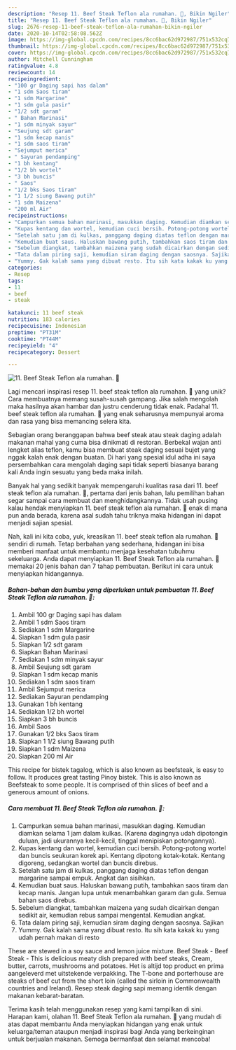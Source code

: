 ```yaml
---
description: "Resep 11. Beef Steak Teflon ala rumahan. 🐄, Bikin Ngiler"
title: "Resep 11. Beef Steak Teflon ala rumahan. 🐄, Bikin Ngiler"
slug: 2676-resep-11-beef-steak-teflon-ala-rumahan-bikin-ngiler
date: 2020-10-14T02:58:08.562Z
image: https://img-global.cpcdn.com/recipes/8cc6bac62d972987/751x532cq70/11-beef-steak-teflon-ala-rumahan-🐄-foto-resep-utama.jpg
thumbnail: https://img-global.cpcdn.com/recipes/8cc6bac62d972987/751x532cq70/11-beef-steak-teflon-ala-rumahan-🐄-foto-resep-utama.jpg
cover: https://img-global.cpcdn.com/recipes/8cc6bac62d972987/751x532cq70/11-beef-steak-teflon-ala-rumahan-🐄-foto-resep-utama.jpg
author: Mitchell Cunningham
ratingvalue: 4.8
reviewcount: 14
recipeingredient:
- "100 gr Daging sapi has dalam"
- "1 sdm Saos tiram"
- "1 sdm Margarine"
- "1 sdm gula pasir"
- "1/2 sdt garam"
- " Bahan Marinasi"
- "1 sdm minyak sayur"
- "Seujung sdt garam"
- "1 sdm kecap manis"
- "1 sdm saos tiram"
- "Sejumput merica"
- " Sayuran pendamping"
- "1 bh kentang"
- "1/2 bh wortel"
- "3 bh buncis"
- " Saos"
- "1/2 bks Saos tiram"
- "1 1/2 siung Bawang putih"
- "1 sdm Maizena"
- "200 ml Air"
recipeinstructions:
- "Campurkan semua bahan marinasi, masukkan daging. Kemudian diamkan selama 1 jam dalam kulkas. (Karena dagingnya udah dipotongin duluan, jadi ukurannya kecil-kecil, tinggal menipiskan potongannya)."
- "Kupas kentang dan wortel, kemudian cuci bersih. Potong-potong wortel dan buncis seukuran korek api. Kentang dipotong kotak-kotak. Kentang digoreng, sedangkan wortel dan buncis direbus."
- "Setelah satu jam di kulkas, panggang daging diatas teflon dengan margarine sampai empuk. Angkat dan sisihkan."
- "Kemudian buat saus. Haluskan bawang putih, tambahkan saos tiram dan kecap manis. Jangan lupa untuk menambahkan garam dan gula. Semua bahan saos direbus."
- "Sebelum diangkat, tambahkan maizena yang sudah dicairkan dengan sedikit air, kemudian rebus sampai mengental. Kemudian angkat."
- "Tata dalam piring saji, kemudian siram daging dengan saosnya. Sajikan"
- "Yummy. Gak kalah sama yang dibuat resto. Itu sih kata kakak ku yang udah pernah makan di resto"
categories:
- Resep
tags:
- 11
- beef
- steak

katakunci: 11 beef steak 
nutrition: 183 calories
recipecuisine: Indonesian
preptime: "PT31M"
cooktime: "PT44M"
recipeyield: "4"
recipecategory: Dessert

---
```



![11. Beef Steak Teflon ala rumahan. 🐄](https://img-global.cpcdn.com/recipes/8cc6bac62d972987/751x532cq70/11-beef-steak-teflon-ala-rumahan-🐄-foto-resep-utama.jpg)

Lagi mencari inspirasi resep 11. beef steak teflon ala rumahan. 🐄 yang unik? Cara membuatnya memang susah-susah gampang. Jika salah mengolah maka hasilnya akan hambar dan justru cenderung tidak enak. Padahal 11. beef steak teflon ala rumahan. 🐄 yang enak seharusnya mempunyai aroma dan rasa yang bisa memancing selera kita.

Sebagian orang beranggapan bahwa beef steak atau steak daging adalah makanan mahal yang cuma bisa dinikmati di restoran. Berbekal wajan anti lengket alias teflon, kamu bisa membuat steak daging sesuai bujet yang nggak kalah enak dengan buatan. Di hari yang spesial idul adha ini saya persembahkan cara mengolah daging sapi tidak seperti biasanya barang kali Anda ingin sesuatu yang beda maka inilah.

Banyak hal yang sedikit banyak mempengaruhi kualitas rasa dari 11. beef steak teflon ala rumahan. 🐄, pertama dari jenis bahan, lalu pemilihan bahan segar sampai cara membuat dan menghidangkannya. Tidak usah pusing kalau hendak menyiapkan 11. beef steak teflon ala rumahan. 🐄 enak di mana pun anda berada, karena asal sudah tahu triknya maka hidangan ini dapat menjadi sajian spesial.


Nah, kali ini kita coba, yuk, kreasikan 11. beef steak teflon ala rumahan. 🐄 sendiri di rumah. Tetap berbahan yang sederhana, hidangan ini bisa memberi manfaat untuk membantu menjaga kesehatan tubuhmu sekeluarga. Anda dapat menyiapkan 11. Beef Steak Teflon ala rumahan. 🐄 memakai 20 jenis bahan dan 7 tahap pembuatan. Berikut ini cara untuk menyiapkan hidangannya.

<!--inarticleads1-->

##### Bahan-bahan dan bumbu yang diperlukan untuk pembuatan 11. Beef Steak Teflon ala rumahan. 🐄:

1. Ambil 100 gr Daging sapi has dalam
1. Ambil 1 sdm Saos tiram
1. Sediakan 1 sdm Margarine
1. Siapkan 1 sdm gula pasir
1. Siapkan 1/2 sdt garam
1. Siapkan  Bahan Marinasi
1. Sediakan 1 sdm minyak sayur
1. Ambil Seujung sdt garam
1. Siapkan 1 sdm kecap manis
1. Sediakan 1 sdm saos tiram
1. Ambil Sejumput merica
1. Sediakan  Sayuran pendamping
1. Gunakan 1 bh kentang
1. Sediakan 1/2 bh wortel
1. Siapkan 3 bh buncis
1. Ambil  Saos
1. Gunakan 1/2 bks Saos tiram
1. Siapkan 1 1/2 siung Bawang putih
1. Siapkan 1 sdm Maizena
1. Siapkan 200 ml Air


This recipe for bistek tagalog, which is also known as beefsteak, is easy to follow. It produces great tasting Pinoy bistek. This is also known as Beefsteak to some people. It is comprised of thin slices of beef and a generous amount of onions. 

<!--inarticleads2-->

##### Cara membuat 11. Beef Steak Teflon ala rumahan. 🐄:

1. Campurkan semua bahan marinasi, masukkan daging. Kemudian diamkan selama 1 jam dalam kulkas. (Karena dagingnya udah dipotongin duluan, jadi ukurannya kecil-kecil, tinggal menipiskan potongannya).
1. Kupas kentang dan wortel, kemudian cuci bersih. Potong-potong wortel dan buncis seukuran korek api. Kentang dipotong kotak-kotak. Kentang digoreng, sedangkan wortel dan buncis direbus.
1. Setelah satu jam di kulkas, panggang daging diatas teflon dengan margarine sampai empuk. Angkat dan sisihkan.
1. Kemudian buat saus. Haluskan bawang putih, tambahkan saos tiram dan kecap manis. Jangan lupa untuk menambahkan garam dan gula. Semua bahan saos direbus.
1. Sebelum diangkat, tambahkan maizena yang sudah dicairkan dengan sedikit air, kemudian rebus sampai mengental. Kemudian angkat.
1. Tata dalam piring saji, kemudian siram daging dengan saosnya. Sajikan
1. Yummy. Gak kalah sama yang dibuat resto. Itu sih kata kakak ku yang udah pernah makan di resto


These are stewed in a soy sauce and lemon juice mixture. Beef Steak - Beef Steak - This is delicious meaty dish prepared with beef steaks, Cream, butter, carrots, mushrooms and potatoes. Het is altijd top product en prima aangeleverd met uitstekende verpakking. The T-bone and porterhouse are steaks of beef cut from the short loin (called the sirloin in Commonwealth countries and Ireland). Resep steak daging sapi memang identik dengan makanan kebarat-baratan. 

Terima kasih telah menggunakan resep yang kami tampilkan di sini. Harapan kami, olahan 11. Beef Steak Teflon ala rumahan. 🐄 yang mudah di atas dapat membantu Anda menyiapkan hidangan yang enak untuk keluarga/teman ataupun menjadi inspirasi bagi Anda yang berkeinginan untuk berjualan makanan. Semoga bermanfaat dan selamat mencoba!

